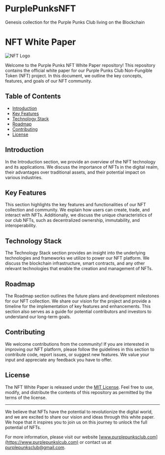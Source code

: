 # PurplePunksNFT
Genesis collection for the Purple Punks Club living on the Blockchain

# NFT White Paper

![NFT Logo](nft_logo.png)

Welcome to the Purple Punks NFT White Paper repository! This repository contains the official white paper for our Purple Punks Club Non-Fungible Token (NFT) project. In this document, we outline the key concepts, features, and goals of our NFT community.

## Table of Contents

- [Introduction](#introduction)
- [Key Features](#key-features)
- [Technology Stack](#technology-stack)
- [Roadmap](#roadmap)
- [Contributing](#contributing)
- [License](#license)

## Introduction

In the Introduction section, we provide an overview of the NFT technology and its applications. We discuss the importance of NFTs in the digital realm, their advantages over traditional assets, and their potential impact on various industries.

## Key Features

This section highlights the key features and functionalities of our NFT collection and community. We explain how users can create, trade, and interact with NFTs. Additionally, we discuss the unique characteristics of our club NFTs, such as decentralized ownership, immutability, and interoperability.

## Technology Stack

The Technology Stack section provides an insight into the underlying technologies and frameworks we utilize to power our NFT platform. We discuss the blockchain infrastructure, smart contracts, and any other relevant technologies that enable the creation and management of NFTs.

## Roadmap

The Roadmap section outlines the future plans and development milestones for our NFT collection. We share our vision for the project and provide a timeline for the implementation of key features and enhancements. This section also serves as a guide for potential contributors and investors to understand our long-term goals.

## Contributing

We welcome contributions from the community! If you are interested in improving our NFT platform, please follow the guidelines in this section to contribute code, report issues, or suggest new features. We value your input and appreciate any feedback you have to offer.

## License

The NFT White Paper is released under the [MIT License](LICENSE). Feel free to use, modify, and distribute the contents of this repository as permitted by the terms of the license.

---

We believe that NFTs have the potential to revolutionize the digital world, and we are excited to share our vision and ideas through this white paper. We hope that it inspires you to join us on this journey to unlock the full potential of NFTs.

For more information, please visit our website [www.purplepunksclub.com](https://www.purplepunkslcub.com) or contact us at [purplepunksclub@gmail.com](mailto:purplepunks@gmail.com).

